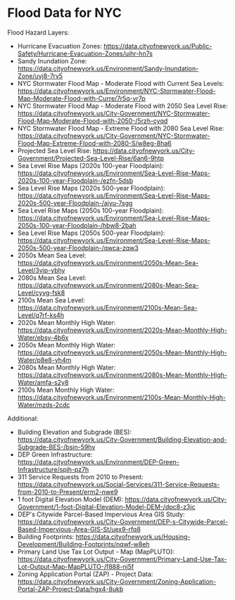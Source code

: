 # Flood Data for NYC

Flood Hazard Layers: 

- Hurricane Evacuation Zones: https://data.cityofnewyork.us/Public-Safety/Hurricane-Evacuation-Zones/uihr-hn7s
- Sandy Inundation Zone: https://data.cityofnewyork.us/Environment/Sandy-Inundation-Zone/uyj8-7rv5
- NYC Stormwater Flood Map - Moderate Flood with Current Sea Levels: https://data.cityofnewyork.us/Environment/NYC-Stormwater-Flood-Map-Moderate-Flood-with-Curre/7r5q-vr7p
- NYC Stormwater Flood Map - Moderate Flood with 2050 Sea Level Rise: https://data.cityofnewyork.us/City-Government/NYC-Stormwater-Flood-Map-Moderate-Flood-with-2050-/5rzh-cyqd
- NYC Stormwater Flood Map - Extreme Flood with 2080 Sea Level Rise: https://data.cityofnewyork.us/City-Government/NYC-Stormwater-Flood-Map-Extreme-Flood-with-2080-S/w8eg-8ha6
- Projected Sea Level Rise: https://data.cityofnewyork.us/City-Government/Projected-Sea-Level-Rise/6an6-9htp
- Sea Level Rise Maps (2020s 100-year Floodplain): https://data.cityofnewyork.us/Environment/Sea-Level-Rise-Maps-2020s-100-year-Floodplain-/ezfn-5dsb
- Sea Level Rise Maps (2020s 500-year Floodplain): https://data.cityofnewyork.us/Environment/Sea-Level-Rise-Maps-2020s-500-year-Floodplain-/ajyu-7sgg
- Sea Level Rise Maps (2050s 100-year Floodplain): https://data.cityofnewyork.us/Environment/Sea-Level-Rise-Maps-2050s-100-year-Floodplain-/hbw8-2bah
- Sea Level Rise Maps (2050s 500-year Floodplain): https://data.cityofnewyork.us/Environment/Sea-Level-Rise-Maps-2050s-500-year-Floodplain-/qwca-zqw3
- 2050s Mean Sea Level: https://data.cityofnewyork.us/Environment/2050s-Mean-Sea-Level/3vjp-ybhy
- 2080s Mean Sea Level: https://data.cityofnewyork.us/Environment/2080s-Mean-Sea-Level/cyvg-fsk8
- 2100s Mean Sea Level: https://data.cityofnewyork.us/Environment/2100s-Mean-Sea-Level/q7rf-ks4h
- 2020s Mean Monthly High Water: https://data.cityofnewyork.us/Environment/2020s-Mean-Monthly-High-Water/ebsy-4b6x
- 2050s Mean Monthly High Water: https://data.cityofnewyork.us/Environment/2050s-Mean-Monthly-High-Water/p8e8-yh4m
- 2080s Mean Monthly High Water: https://data.cityofnewyork.us/Environment/2080s-Mean-Monthly-High-Water/amfa-s2y8
- 2100s Mean Monthly High Water: https://data.cityofnewyork.us/Environment/2100s-Mean-Monthly-High-Water/mzds-2cdc

Additional:

- Building Elevation and Subgrade (BES): https://data.cityofnewyork.us/City-Government/Building-Elevation-and-Subgrade-BES-/bsin-59hv
- DEP Green Infrastructure: https://data.cityofnewyork.us/Environment/DEP-Green-Infrastructure/spjh-pz7h
- 311 Service Requests from 2010 to Present: https://data.cityofnewyork.us/Social-Services/311-Service-Requests-from-2010-to-Present/erm2-nwe9
- 1 foot Digital Elevation Model (DEM): https://data.cityofnewyork.us/City-Government/1-foot-Digital-Elevation-Model-DEM-/dpc8-z3jc
- DEP's Citywide Parcel-Based Impervious Area GIS Study: https://data.cityofnewyork.us/City-Government/DEP-s-Citywide-Parcel-Based-Impervious-Area-GIS-St/uex9-rfq8
- Building Footprints: https://data.cityofnewyork.us/Housing-Development/Building-Footprints/nqwf-w8eh
- Primary Land Use Tax Lot Output - Map (MapPLUTO): https://data.cityofnewyork.us/City-Government/Primary-Land-Use-Tax-Lot-Output-Map-MapPLUTO-/f888-ni5f
- Zoning Application Portal (ZAP) - Project Data: https://data.cityofnewyork.us/City-Government/Zoning-Application-Portal-ZAP-Project-Data/hgx4-8ukb

